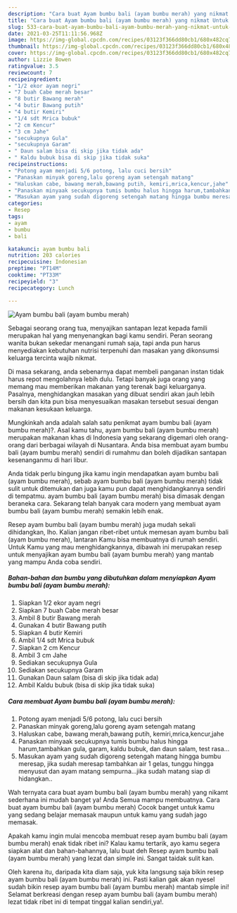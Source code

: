 ```yaml
---
description: "Cara buat Ayam bumbu bali (ayam bumbu merah) yang nikmat Untuk Jualan"
title: "Cara buat Ayam bumbu bali (ayam bumbu merah) yang nikmat Untuk Jualan"
slug: 533-cara-buat-ayam-bumbu-bali-ayam-bumbu-merah-yang-nikmat-untuk-jualan
date: 2021-03-25T11:11:56.968Z
image: https://img-global.cpcdn.com/recipes/03123f366dd80cb1/680x482cq70/ayam-bumbu-bali-ayam-bumbu-merah-foto-resep-utama.jpg
thumbnail: https://img-global.cpcdn.com/recipes/03123f366dd80cb1/680x482cq70/ayam-bumbu-bali-ayam-bumbu-merah-foto-resep-utama.jpg
cover: https://img-global.cpcdn.com/recipes/03123f366dd80cb1/680x482cq70/ayam-bumbu-bali-ayam-bumbu-merah-foto-resep-utama.jpg
author: Lizzie Bowen
ratingvalue: 3.5
reviewcount: 7
recipeingredient:
- "1/2 ekor ayam negri"
- "7 buah Cabe merah besar"
- "8 butir Bawang merah"
- "4 butir Bawang putih"
- "4 butir Kemiri"
- "1/4 sdt Mrica bubuk"
- "2 cm Kencur"
- "3 cm Jahe"
- "secukupnya Gula"
- "secukupnya Garam"
- " Daun salam bisa di skip jika tidak ada"
- " Kaldu bubuk bisa di skip jika tidak suka"
recipeinstructions:
- "Potong ayam menjadi 5/6 potong, lalu cuci bersih"
- "Panaskan minyak goreng,lalu goreng ayam setengah matang"
- "Haluskan cabe, bawang merah,bawang putih, kemiri,mrica,kencur,jahe"
- "Panaskan minyaak secukupnya tumis bumbu halus hingga harum,tambahkan gula, garam, kaldu bubuk, dan daun salam, test rasa..."
- "Masukan ayam yang sudah digoreng setengah matang hingga bumbu meresap, jika sudah meresap tambahkan air 1 gelas, tunggu hingga menyusut dan ayam matang sempurna...jika sudah matang siap di hidangkan.."
categories:
- Resep
tags:
- ayam
- bumbu
- bali

katakunci: ayam bumbu bali 
nutrition: 203 calories
recipecuisine: Indonesian
preptime: "PT14M"
cooktime: "PT33M"
recipeyield: "3"
recipecategory: Lunch

---
```



![Ayam bumbu bali (ayam bumbu merah)](https://img-global.cpcdn.com/recipes/03123f366dd80cb1/680x482cq70/ayam-bumbu-bali-ayam-bumbu-merah-foto-resep-utama.jpg)

Sebagai seorang orang tua, menyajikan santapan lezat kepada famili merupakan hal yang menyenangkan bagi kamu sendiri. Peran seorang  wanita bukan sekedar menangani rumah saja, tapi anda pun harus menyediakan kebutuhan nutrisi terpenuhi dan masakan yang dikonsumsi keluarga tercinta wajib nikmat.

Di masa  sekarang, anda sebenarnya dapat membeli panganan instan tidak harus repot mengolahnya lebih dulu. Tetapi banyak juga orang yang memang mau memberikan makanan yang terenak bagi keluarganya. Pasalnya, menghidangkan masakan yang dibuat sendiri akan jauh lebih bersih dan kita pun bisa menyesuaikan masakan tersebut sesuai dengan makanan kesukaan keluarga. 



Mungkinkah anda adalah salah satu penikmat ayam bumbu bali (ayam bumbu merah)?. Asal kamu tahu, ayam bumbu bali (ayam bumbu merah) merupakan makanan khas di Indonesia yang sekarang digemari oleh orang-orang dari berbagai wilayah di Nusantara. Anda bisa membuat ayam bumbu bali (ayam bumbu merah) sendiri di rumahmu dan boleh dijadikan santapan kesenanganmu di hari libur.

Anda tidak perlu bingung jika kamu ingin mendapatkan ayam bumbu bali (ayam bumbu merah), sebab ayam bumbu bali (ayam bumbu merah) tidak sulit untuk ditemukan dan juga kamu pun dapat menghidangkannya sendiri di tempatmu. ayam bumbu bali (ayam bumbu merah) bisa dimasak dengan beraneka cara. Sekarang telah banyak cara modern yang membuat ayam bumbu bali (ayam bumbu merah) semakin lebih enak.

Resep ayam bumbu bali (ayam bumbu merah) juga mudah sekali dihidangkan, lho. Kalian jangan ribet-ribet untuk memesan ayam bumbu bali (ayam bumbu merah), lantaran Kamu bisa membuatnya di rumah sendiri. Untuk Kamu yang mau menghidangkannya, dibawah ini merupakan resep untuk menyajikan ayam bumbu bali (ayam bumbu merah) yang mantab yang mampu Anda coba sendiri.

<!--inarticleads1-->

##### Bahan-bahan dan bumbu yang dibutuhkan dalam menyiapkan Ayam bumbu bali (ayam bumbu merah):

1. Siapkan 1/2 ekor ayam negri
1. Siapkan 7 buah Cabe merah besar
1. Ambil 8 butir Bawang merah
1. Gunakan 4 butir Bawang putih
1. Siapkan 4 butir Kemiri
1. Ambil 1/4 sdt Mrica bubuk
1. Siapkan 2 cm Kencur
1. Ambil 3 cm Jahe
1. Sediakan secukupnya Gula
1. Sediakan secukupnya Garam
1. Gunakan  Daun salam (bisa di skip jika tidak ada)
1. Ambil  Kaldu bubuk (bisa di skip jika tidak suka)




<!--inarticleads2-->

##### Cara membuat Ayam bumbu bali (ayam bumbu merah):

1. Potong ayam menjadi 5/6 potong, lalu cuci bersih
1. Panaskan minyak goreng,lalu goreng ayam setengah matang
1. Haluskan cabe, bawang merah,bawang putih, kemiri,mrica,kencur,jahe
1. Panaskan minyaak secukupnya tumis bumbu halus hingga harum,tambahkan gula, garam, kaldu bubuk, dan daun salam, test rasa...
1. Masukan ayam yang sudah digoreng setengah matang hingga bumbu meresap, jika sudah meresap tambahkan air 1 gelas, tunggu hingga menyusut dan ayam matang sempurna...jika sudah matang siap di hidangkan..




Wah ternyata cara buat ayam bumbu bali (ayam bumbu merah) yang nikamt sederhana ini mudah banget ya! Anda Semua mampu membuatnya. Cara buat ayam bumbu bali (ayam bumbu merah) Cocok banget untuk kamu yang sedang belajar memasak maupun untuk kamu yang sudah jago memasak.

Apakah kamu ingin mulai mencoba membuat resep ayam bumbu bali (ayam bumbu merah) enak tidak ribet ini? Kalau kamu tertarik, ayo kamu segera siapkan alat dan bahan-bahannya, lalu buat deh Resep ayam bumbu bali (ayam bumbu merah) yang lezat dan simple ini. Sangat taidak sulit kan. 

Oleh karena itu, daripada kita diam saja, yuk kita langsung saja bikin resep ayam bumbu bali (ayam bumbu merah) ini. Pasti kalian gak akan nyesel sudah bikin resep ayam bumbu bali (ayam bumbu merah) mantab simple ini! Selamat berkreasi dengan resep ayam bumbu bali (ayam bumbu merah) lezat tidak ribet ini di tempat tinggal kalian sendiri,ya!.

